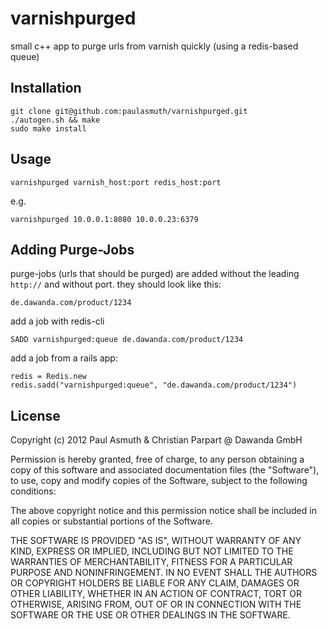 varnishpurged
=============

small c++ app to purge urls from varnish quickly (using a redis-based queue) 


Installation
------------

    git clone git@github.com:paulasmuth/varnishpurged.git
    ./autogen.sh && make
    sudo make install



Usage
-------

    varnishpurged varnish_host:port redis_host:port

e.g.

    varnishpurged 10.0.0.1:8080 10.0.0.23:6379


Adding Purge-Jobs
-----------------

purge-jobs (urls that should be purged) are added without the leading `http://` and without port. they should look like this:

    de.dawanda.com/product/1234


add a job with redis-cli

    SADD varnishpurged:queue de.dawanda.com/product/1234


add a job from a rails app:

    redis = Redis.new
    redis.sadd("varnishpurged:queue", "de.dawanda.com/product/1234")



License
-------

Copyright (c) 2012 Paul Asmuth & Christian Parpart @ Dawanda GmbH


Permission is hereby granted, free of charge, to any person obtaining
a copy of this software and associated documentation files (the
"Software"), to use, copy and modify copies of the Software, subject 
to the following conditions:

The above copyright notice and this permission notice shall be
included in all copies or substantial portions of the Software.

THE SOFTWARE IS PROVIDED "AS IS", WITHOUT WARRANTY OF ANY KIND,
EXPRESS OR IMPLIED, INCLUDING BUT NOT LIMITED TO THE WARRANTIES OF
MERCHANTABILITY, FITNESS FOR A PARTICULAR PURPOSE AND
NONINFRINGEMENT. IN NO EVENT SHALL THE AUTHORS OR COPYRIGHT HOLDERS BE
LIABLE FOR ANY CLAIM, DAMAGES OR OTHER LIABILITY, WHETHER IN AN ACTION
OF CONTRACT, TORT OR OTHERWISE, ARISING FROM, OUT OF OR IN CONNECTION
WITH THE SOFTWARE OR THE USE OR OTHER DEALINGS IN THE SOFTWARE.


